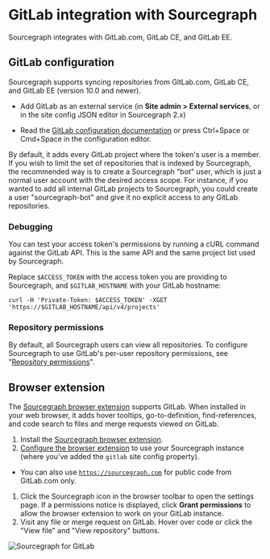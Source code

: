 # GitLab integration with Sourcegraph

Sourcegraph integrates with GitLab.com, GitLab CE, and GitLab EE.

## GitLab configuration

Sourcegraph supports syncing repositories from GitLab.com, GitLab CE, and GitLab EE (version 10.0 and newer).

- Add GitLab as an external service (in **Site admin > External services**, or in the site config JSON editor in Sourcegraph 2.x)

- Read the [GitLab configuration documentation](../admin/site_config/all.md#gitlabconnection-object) or press Ctrl+Space or Cmd+Space in the configuration editor.

By default, it adds every GitLab project where the token's user is a member. If you wish to limit the set of repositories that is indexed by Sourcegraph, the recommended way is to create a Sourcegraph "bot" user, which is just a normal user account with the desired access scope. For instance, if you wanted to add all internal GitLab projects to Sourcegraph, you could create a user "sourcegraph-bot" and give it no explicit access to any GitLab repositories.

### Debugging

You can test your access token's permissions by running a cURL command against the GitLab API. This is the same API and the same project list used by Sourcegraph. 

Replace `$ACCESS_TOKEN` with the access token you are providing to Sourcegraph, and `$GITLAB_HOSTNAME` with your GitLab hostname:

```
curl -H 'Private-Token: $ACCESS_TOKEN' -XGET 'https://$GITLAB_HOSTNAME/api/v4/projects'
```

### Repository permissions

By default, all Sourcegraph users can view all repositories. To configure Sourcegraph to use GitLab's per-user repository permissions, see "[Repository permissions](../admin/repo/permissions.md)".

## Browser extension

The [Sourcegraph browser extension](browser_extension.md) supports GitLab. When installed in your web browser, it adds hover tooltips, go-to-definition, find-references, and code search to files and merge requests viewed on GitLab.

1.  Install the [Sourcegraph browser extension](browser_extension.md).
1.  [Configure the browser extension](browser_extension.md#configuring-the-sourcegraph-instance-to-use) to use your Sourcegraph instance (where you've added the `gitlab` site config property).

- You can also use [`https://sourcegraph.com`](https://sourcegraph.com) for public code from GitLab.com only.

1.  Click the Sourcegraph icon in the browser toolbar to open the settings page. If a permissions notice is displayed, click **Grant permissions** to allow the browser extension to work on your GitLab instance.
1.  Visit any file or merge request on GitLab. Hover over code or click the "View file" and "View repository" buttons.

![Sourcegraph for GitLab](https://cl.ly/7916fe1453a4/download/sourcegraph-for-gitLab.gif)
